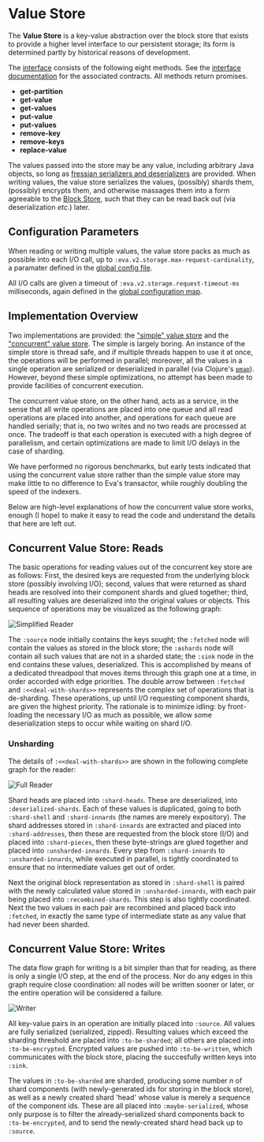 # Value Store

The **Value Store** is a key-value abstraction over the block store that exists to provide a higher level interface to our persistent storage; its form is determined partly by historical reasons of development.

The [interface](protocols.clj) consists of the following eight methods. See the [interface documentation](protocols.clj) for the associated contracts. All methods return promises.

 * **get-partition**
 * **get-value**
 * **get-values**
 * **put-value**
 * **put-values**
 * **remove-key**
 * **remove-keys**
 * **replace-value**

The values passed into the store may be any value, including arbitrary Java objects, so long as [fressian serializers and deserializers](https://github.com/clojure/data.fressian) are provided. When writing values, the value store serializes the values, (possibly) shards them, (possibly) encrypts them, and otherwise massages them into a form agreeable to the [Block Store](../core.clj), such that they can be read back out (via deserialization *etc.*) later.

## Configuration Parameters

When reading or writing multiple values, the value store packs as much as possible into each I/O call, up to `:eva.v2.storage.max-request-cardinality`, a paramater defined in the [global config file](../../../config.clj).

All I/O calls are given a timeout of `:eva.v2.storage.request-timeout-ms` milliseconds, again defined in the [global configuration map](../../../config.clj).

## Implementation Overview

Two implementations are provided: the ["simple" value store](gcached.clj) and the ["concurrent" value store](concurrent.clj). The simple is largely boring. An instance of the simple store is thread safe, and if multiple threads happen to use it at once, the operations will be performed in parallel; moreover, all the values in a single operation are serialized or deserialized in parallel (via Clojure's [`pmap`](https://clojuredocs.org/clojure.core/pmap)). However, beyond these simple optimizations, no attempt has been made to provide facilities of concurrent execution.

The concurrent value store, on the other hand, acts as a service, in the sense that all write operations are placed into one queue and all read operations are placed into another, and operations for each queue are handled serially; that is, no two writes and no two reads are processed at once. The tradeoff is that each operation is executed with a high degree of parallelism, and certain optimizations are made to limit I/O delays in the case of sharding.

We have performed no rigorous benchmarks, but early tests indicated that using the concurrent value store rather than the simple value store may make little to no difference to Eva's transactor, while roughly doubling the speed of the indexers.

Below are high-level explanations of how the concurrent value store works, enough (I hope) to make it easy to read the code and understand the details that here are left out.

## Concurrent Value Store: Reads

The basic operations for reading values out of the concurrent key store are as follows: First, the desired keys are requested from the underlying block store (possibly involving I/O); second, values that were returned as shard heads are resolved into their component shards and glued together; third, all resulting values are deserialized into the original values or objects. This sequence of operations may be visualized as the following graph:

![Simplified Reader](docs/simplified-reader.png)

The `:source` node initially contains the keys sought; the `:fetched` node will contain the values as stored in the block store; the `:ashards` node will contain all such values that are not in a sharded state; the `:sink` node in the end contains these values, deserialized. This is accomplished by means of a dedicated threadpool that moves items through this graph one at a time, in order accorded with edge priorities. The double arrow between `:fetched` and `:<<deal-with-shards>>` represents the complex set of operations that is de-sharding. These operations, up until I/O requesting component shards, are given the highest priority. The rationale is to minimize idling: by front-loading the necessary I/O as much as possible, we allow some deserialization steps to occur while waiting on shard I/O.

### Unsharding

The details of `:<<deal-with-shards>>` are shown in the following complete graph for the reader:

![Full Reader](docs/reader.png)

Shard heads are placed into `:shard-heads`. These are deserialized, into `:deserialized-shards`. Each of these values is duplicated, going to both `:shard-shell` and `:shard-innards` (the names are merely expository). The shard addresses stored in `:shard-innards` are extracted and placed into `:shard-addresses`, then these are requested from the block store (I/O) and placed into `:shard-pieces`, then these byte-strings are glued together and placed into `:unsharded-innards`. Every step from `:shard-innards` to `:unsharded-innards`, while executed in parallel, is tightly coordinated to ensure that no intermediate values get out of order.

Next the original block representation as stored in `:shard-shell` is paired with the newly calculated value stored in `:unsharded-innards`, with each pair being placed into `:recombined-shards`. This step is also tightly coordinated. Next the two values in each pair are recombined and placed back into `:fetched`, in exactly the same type of intermediate state as any value that had never been sharded.

## Concurrent Value Store: Writes

The data flow graph for writing is a bit simpler than that for reading, as there is only a single I/O step, at the end of the process. Nor do any edges in this graph require close coordination: all nodes will be written sooner or later, or the entire operation will be considered a failure.

![Writer](docs/writer.png)

All key-value pairs in an operation are initially placed into `:source`. All values are fully serialized (serialized, zipped). Resulting values which exceed the sharding threshold are placed into `:to-be-sharded`; all others are placed into `:to-be-encrypted`. Encrypted values are pushed into `:to-be-written`, which communicates with the block store, placing the succesfully written keys into `:sink`.

The values in `:to-be-sharded` are sharded, producing some number *n* of shard components (with newly-generated ids for storing in the block store), as well as a newly created shard 'head' whose value is merely a sequence of the component ids. These are all placed into `:maybe-serialized`, whose only purpose is to filter the already-serialized shard components back to `:to-be-encrypted`, and to send the newly-created shard head back up to `:source`.
